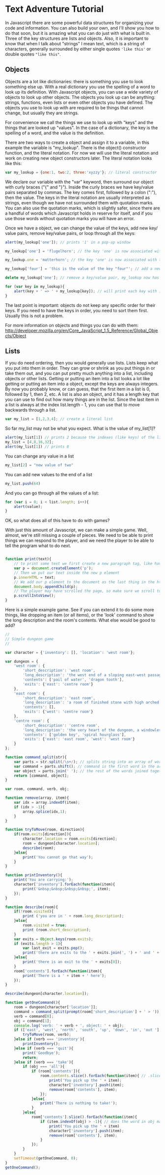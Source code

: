 # Text Adventure Tutorial

In Javascript there are some powerful data structures for organizing your
code and information. You can also build your own, and I'll show you
how to do that soon, but it is amazing what you can do just with what
is built in. Three of the key structures are lists and objects. Also, 
it is important to know that when I talk about "strings" I mean text, 
which is a string of characters, generally surrounded by either single 
quotes `'like this'` or double quotes `"like this"`.

## Objects

Objects are a lot like dictionaries: there is something you use to
look something else up. With a real dictionary you use the spelling
of a word to look up its definition. With Javascript objects, you
can use a wide variety of objects to look up other objects. The
objects you look up can be anything: strings, functions, even lists or
even other objects you have defined. The objects you use to look up with 
are required to be things that cannot change, but usually they are strings.

For convenience we call the things we use to look up with "keys" and
the things that are looked up "values". In the case of a
dictionary, the key is the spelling of a word, and the value is the
definition.

There are two ways to create a object and assign it to a variable, in
this example the variable is "my_lookup". There is the object()
constructor function, and the literal notation.  For now we will use the
literal notation and work on creating new object constructors later. The
literal notation looks like this: 

``` javascript
var my_lookup = {one:1, two:2, three:'xyzzy'}; // literal constructor
```

We declare our variable with the "var" keyword, then surround our object 
with curly braces ("{" and "}").  Inside the curly braces we have key/value
pairs separated by commas.  The key comes first, followed by a colon (":"), 
then the value.  The keys in the literal notation are usually interpreted
as strings, even though we have not surrounded them with quotation marks.
You can also use the quotation marks, which is slightly safer, since there
are a handful of words which Javascript holds in reserve for itself, and if
you use those words without quotation marks you will have an error.

Once we have a object, we can change the value of the keys, add new key/
value pairs, remove key/value pairs, or loop through all the keys:

``` javascript
alert(my_lookup['one']); // prints '1' in a pop-up window

my_lookup['one'] = 'flugelhorn'; // the key 'one' is now associated with the value 'flugelhorn'

my_lookup.one = 'matterhorn'; // the key 'one' is now associated with the value 'matterhorn'

my_lookup['four'] = 'this is the value of the key "four"'; // add a new key, my_lookup now has four key/value pairs

delete my_lookup['one']; // remove a key/value pair, my_lookup now has keys 'two', 'three', and 'four'

for (var key in my_lookup){
    alert(key + ' => ' + my_lookup[key]); // will print each key with its value, in random order
}
```

The last point is important: objects do not keep any specific order for
their keys. If you need to have the keys in order, you need to sort
them first. Usually this is not a problem.

For more information on objects and things you can do with them: 
http://developer.mozilla.org/en/Core_JavaScript_1.5_Reference/Global_Objects/Object

## Lists

If you do need ordering, then you would generally use lists. Lists
keep what you put into them in order. They can grow or shrink as you
put things in or take them out, and you can put pretty much anything
into a list, including objects or other lists. Getting or putting an
item into a list looks a lot like getting or putting an item into a
object, except the keys are always integers. By now you probably know,
or can guess, that the first item in a list is 0, followed by 1, then
2, etc. A list is also an object, and it has a length key that you can
use to find out how many things are in the list.  Since the last item in
a list is always at the index list.length - 1, you can use that to move
backwards through a list.

``` javascript
var my_list = [1,2,3,4]; // create a literal list
```

So far my_list may not be what you expect. What is the value of
my_list[1]?

``` javascript
alert(my_list[1]) // prints 2 because the indexes (like keys) of the list start with 0
my_list = [4,8,16,32];
alert(my_list[1]) // prints 8
```

You can change any value in a list

``` javascript
my_list[2] = "new value of two"
```

You can add new values to the end of a list

``` javascript
my_list.push(64)
```

And you can go through all the values of a list:

``` javascript
for (var i = 0; i < list.length; i++){
	alert(value);
}
```

OK, so what does all of this have to do with games?

With just this amount of Javascript, we can make a simple game. Well, almost, we're still missing a couple of pieces. We need to be able to print things we can respond to the player, and we need the player to be able to tell the program what to do next.


``` javascript

function print(text){
	// to print some text we first create a new paragraph tag, like having a <p></p> in HTML
	var p = document.createElement('p');
	// Then we put our text inside the new p element
	p.innerHTML = text;
	// We add our p element to the document as the last thing in the html body
	document.body.appendChild(p);
	// The player may have scrolled the page, so make sure we scroll to make the new text visible
	p.scrollIntoView();
}

```

Here is a simple example game. See if you can extend it to do some
more things, like dropping an item (or all items), or the 'look'
command to show the long description and the room's contents. What
else would be good to add?

``` javascript
//
// Simple dungeon game
//

var character = {'inventory': [], 'location': 'west room'};

var dungeon = {
    'west room': {
        'short_description': 'west room',
        'long_description': 'the west end of a sloping east-west passage of barren rock',
        'contents': ['pail of water', 'dragon tooth'],
        'exits': {'east': 'centre room'}
    },
    'east room': {
        'short_description': 'east room',
        'long_description': 'a room of finished stone with high arched ceiling and soaring columns',
        'contents': [],
        'exits': {'west': 'centre room'}
    },
    'centre room': {
        'short_description': 'centre room',
        'long_description': 'the very heart of the dungeon, a windowless chamber lit only by the eerie light of glowing fungi high above',
        'contents': ['golden key', 'spiral hourglass'],
        'exits': {'east': 'east room', 'west': 'west room'}
    }
};

function command_split(str){
	var parts = str.split(/\s+/); // splits string into an array of words, taking out all whitespace
	var command = parts.shift(); // command is the first word in the array, which is removed from the array
	var object = parts.join(' '); // the rest of the words joined together.  If there are no other words, this will be an empty string
	return [command, object];
}

var room, command, verb, obj;

function remove(array, item){
	var idx = array.indexOf(item);
	if (idx > -1){
		array.splice(idx,1);
	}
}

function tryToMove(room, direction){
    if(room.exits[direction]){
        character.location = room.exits[direction];
        room = dungeon[character.location];
		describe(room);
    }else{
        print('You cannot go that way');
	}
}

function printInventory(){
    print('You are carrying:');
    character['inventory'].forEach(function(item){
        print('&nbsp;&nbsp;&nbsp;&nbsp;', item);
	});
}

function describe(room){
	if(!room.visited){
		print ('you are in ' + room.long_description);
	}else{
		room.visited = true;
		print (room.short_description);
	}
	var exits = Object.keys(room.exits);
	if (exits.length > 1){
		var last_exit = exits.pop();
		print('there are exits to the ' + exits.join(', ') + ' and ' + last_exit);
	}else{
		print('there is an exit to the ' + exits[0]);
	}
    room['contents'].forEach(function(item){
        print('There is a ' + item + ' here');
	});
}

describe(dungeon[character.location]);

function getOneCommand(){
    room = dungeon[character['location']];
    command = command_split(prompt(room['short_description'] + ' > '));
    verb = command[0];
    obj = command[1];
    console.log('verb: ' + verb + ', object: ' + obj);
    if (['east', 'west', 'north', 'south', 'up', 'down', 'in', 'out	'].indexOf(verb) > -1){
		tryToMove(room, verb);
    }else if (verb === 'inventory'){
		printInventory();
	}else if (verb === 'quit'){
        print('Goodbye');
        return;
	}else if (verb === 'take'){
        if (obj === 'all'){
            if (room['contents']){
                room.contents.slice().forEach(function(item){ // .slice() makes a copy of the list so removing items works
                    print('You pick up the ' + item);
                    character['inventory'].push(item);
					remove(room['contents'], item);
				});
            }else{
                print('There is nothing to take!');
			}
        }else{
            room['contents'].slice().forEach(function(item){
                if (item.indexOf(obj) > -1){ // does the word in obj match any part of the text of item?
                    print('You pick up the ' + item)
                    character['inventory'].push(item);
					remove(room['contents'], item);
				}
			});
		}
	}
	setTimeout(getOneCommand, 0);
}
getOneCommand();
```

